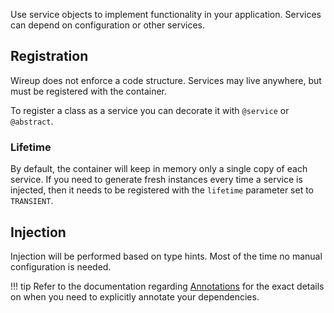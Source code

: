 Use service objects to implement functionality in your application. Services can depend on configuration or other services.

## Registration
Wireup does not enforce a code structure. Services may live anywhere, but must be registered with the container. 

To register a class as a service you can decorate it with `@service` or `@abstract`.

### Lifetime
By default, the container will keep in memory only a single copy of each service. 
If you need to generate fresh instances every time a service is injected, 
then it needs to be registered with the `lifetime` parameter set to `TRANSIENT`.

## Injection
Injection will be performed based on type hints. Most of the time no manual configuration is needed.

!!! tip
    Refer to the documentation regarding [Annotations](annotations.md) for the exact details on when you need
    to explicitly annotate your dependencies.
